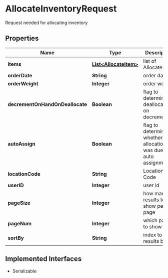 

# AllocateInventoryRequest

Request needed for allocating inventory

## Properties

| Name | Type | Description | Notes |
|------------ | ------------- | ------------- | -------------|
|**items** | [**List&lt;AllocateItem&gt;**](AllocateItem.md) | list of AllocateItems |  |
|**orderDate** | **String** | order date |  [optional] |
|**orderWeight** | **Integer** | order weight |  [optional] |
|**decrementOnHandOnDeallocate** | **Boolean** | flag to determine deallocation on decrements |  [optional] |
|**autoAssign** | **Boolean** | flag to determine whether the allocation was due to auto assignment |  [optional] |
|**locationCode** | **String** | Location Code |  [optional] |
|**userID** | **Integer** | user id |  [optional] |
|**pageSize** | **Integer** | how many results to show per page |  [optional] |
|**pageNum** | **Integer** | which page to show |  [optional] |
|**sortBy** | **String** | index to sort results by |  [optional] |


## Implemented Interfaces

* Serializable


